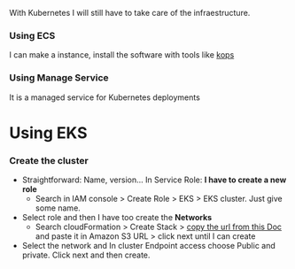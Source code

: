 With Kubernetes I will still have to take care of the infraestructure.

### Using ECS

I can make a instance, install the software with tools like [kops](https://github.com/kubernetes/kops)

### Using Manage Service

It is a managed service for Kubernetes deployments

# Using EKS

### Create the cluster

- Straightforward: Name, version... In Service Role: **I have to create a new role**
  - Search in IAM console > Create Role > EKS > EKS cluster. Just give some name.
- Select role and then I have too create the **Networks**
  - Search cloudFormation > Create Stack > [copy the url from this Doc](https://docs.aws.amazon.com/eks/latest/userguide/creating-a-vpc.html#create-vpc) and paste it in Amazon S3 URL > click next until I can create
- Select the network and In cluster Endpoint access choose Public and private. Click next and then create.
